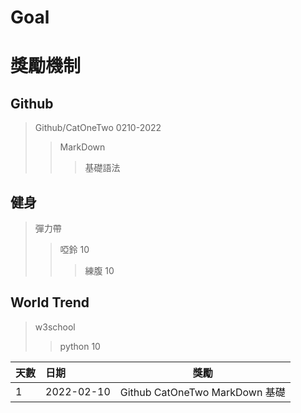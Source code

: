 Goal 
=

獎勵機制
=

Github
-

>Github/CatOneTwo 0210-2022
>>MarkDown
>>>基礎語法

健身
-

>彈力帶
>>啞鈴 10
>>>練腹 10


World Trend
-

>w3school
>>python 10


天數   |  日期    |   獎勵    |
|:---        |:---       |:---:
1|2022-02-10|Github CatOneTwo MarkDown 基礎
